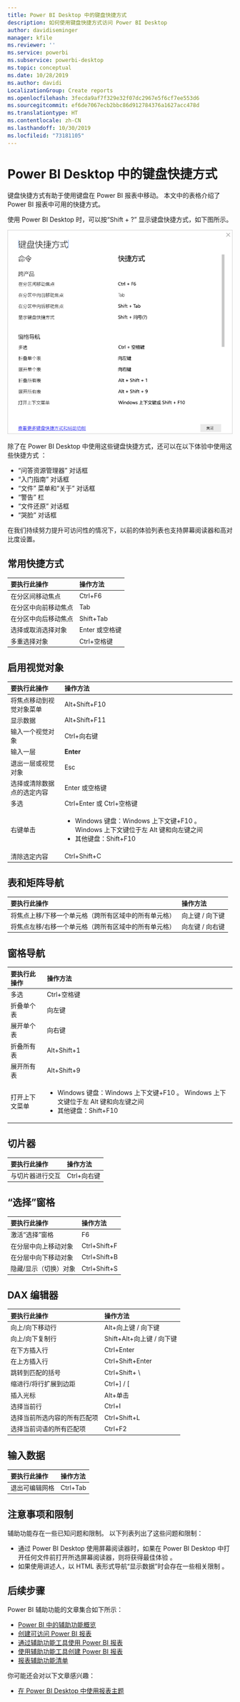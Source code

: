 ```yaml
---
title: Power BI Desktop 中的键盘快捷方式
description: 如何使用键盘快捷方式访问 Power BI Desktop
author: davidiseminger
manager: kfile
ms.reviewer: ''
ms.service: powerbi
ms.subservice: powerbi-desktop
ms.topic: conceptual
ms.date: 10/28/2019
ms.author: davidi
LocalizationGroup: Create reports
ms.openlocfilehash: 3fecda9af7f329e32f07dc2967e5f6cf7ee553d6
ms.sourcegitcommit: ef6de7067ecb2bbc86d912784376a1627acc478d
ms.translationtype: HT
ms.contentlocale: zh-CN
ms.lasthandoff: 10/30/2019
ms.locfileid: "73181105"
---
```

# <a name="keyboard-shortcuts-in-power-bi-desktop"></a>Power BI Desktop 中的键盘快捷方式

键盘快捷方式有助于使用键盘在 Power BI 报表中移动。 本文中的表格介绍了 Power BI 报表中可用的快捷方式。 

使用 Power BI Desktop 时，可以按“Shift + ?”  显示键盘快捷方式，如下图所示。

![按 Shift+? 在 Power BI Desktop 中可显示辅助功能键盘快捷方式](media/desktop-accessibility/accessibility-03.png)

除了在 Power BI Desktop 中使用这些键盘快捷方式，还可以在以下体验中使用这些快捷方式  ：

* “问答资源管理器”  对话框
* “入门指南”  对话框
* “文件”  菜单和“关于”  对话框
* “警告”  栏
* “文件还原”  对话框
* “哭脸”  对话框

在我们持续努力提升可访问性的情况下，以前的体验列表也支持屏幕阅读器和高对比度设置。

## <a name="frequently-used-shortcuts"></a>常用快捷方式
| 要执行此操作           | 操作方法                |
| :------------------- | :------------------- |
| 在分区间移动焦点  | Ctrl+F6  |
| 在分区中向前移动焦点 | Tab          |
| 在分区中向后移动焦点 | Shift+Tab  |
| 选择或取消选择对象 | Enter  或空格键  |
| 多重选择对象 | Ctrl+空格键  |

## <a name="on-visual"></a>启用视觉对象
| 要执行此操作           | 操作方法                |
| :------------------- | :------------------- |
| 将焦点移动到视觉对象菜单 | Alt+Shift+F10  |
| 显示数据 | Alt+Shift+F11   |
| 输入一个视觉对象 | Ctrl+向右键  |
| 输入一层 | <bpt id="p1">**</bpt>Enter<ept id="p1">**</ept> |
| 退出一层或视觉对象 | Esc  |
| 选择或清除数据点的选定内容 | Enter  或空格键  |
| 多选 | Ctrl+Enter  或 Ctrl+空格键  |
| 右键单击 | <ul><li>Windows 键盘：Windows 上下文键+F10  。 Windows 上下文键位于左 Alt 键和向左键之间</li><li>其他键盘：Shift+F10 </li></ul> |
| 清除选定内容 | Ctrl+Shift+C  |

## <a name="table-and-matrix-navigation"></a>表和矩阵导航
| 要执行此操作          | 操作方法                |
| :------------------- | :------------------- |
| 将焦点上移/下移一个单元格（跨所有区域中的所有单元格）  | 向上键 / 向下键   |
| 将焦点左移/右移一个单元格（跨所有区域中的所有单元格）  | 向左键 / 向右键   |

## <a name="pane-navigation"></a>窗格导航
| 要执行此操作           | 操作方法                |
| :------------------- | :------------------- |
| 多选 | Ctrl+空格键  |
| 折叠单个表 | 向左键  |
| 展开单个表 | 向右键  |
| 折叠所有表 | Alt+Shift+1  |
| 展开所有表 | Alt+Shift+9  |
| 打开上下文菜单 | <ul><li>Windows 键盘：Windows 上下文键+F10  。  Windows 上下文键位于左 Alt 键和向左键之间</li><li>其他键盘：Shift+F10 </li></ul> |

## <a name="slicer"></a>切片器
| 要执行此操作         | 操作方法                |
| :------------------- | :------------------- |
| 与切片器进行交互 | Ctrl+向右键  |

## <a name="selection-pane"></a>“选择”窗格
| 要执行此操作           | 操作方法                |
| :------------------- | :------------------- |
| 激活“选择”窗格 | F6  |
| 在分层中向上移动对象 | Ctrl+Shift+F  |
| 在分层中向下移动对象 | Ctrl+Shift+B  |
| 隐藏/显示（切换）对象 | Ctrl+Shift+S  |

## <a name="dax-editor"></a>DAX 编辑器
| 要执行此操作          | 操作方法                |
| :------------------- | :------------------- |
| 向上/向下移动行 | Alt+向上键 / 向下键   |
| 向上/向下复制行 | Shift+Alt+向上键 / 向下键   |
| 在下方插入行 | Ctrl+Enter  |
| 在上方插入行 | Ctrl+Shift+Enter  |
| 跳转到匹配的括号 | Ctrl+Shift+ \  |
| 缩进行/将行扩展到边距 | Ctrl+] / [   |
| 插入光标 | Alt+单击  |
| 选择当前行 | Ctrl+I  |
| 选择当前所选内容的所有匹配项 | Ctrl+Shift+L  |
| 选择当前词语的所有匹配项 | Ctrl+F2  |

## <a name="enter-data"></a>输入数据
| 要执行此操作           | 操作方法                |
| :------------------- | :------------------- |
| 退出可编辑网格 | Ctrl+Tab  |



## <a name="considerations-and-limitations"></a>注意事项和限制
辅助功能存在一些已知问题和限制。 以下列表列出了这些问题和限制：

* 通过 Power BI Desktop 使用屏幕阅读器时，如果在 Power BI Desktop 中打开任何文件前打开所选屏幕阅读器，则将获得最佳体验   。
* 如果使用讲述人，以 HTML 表形式导航“显示数据”时会存在一些相关限制  。


## <a name="next-steps"></a>后续步骤

Power BI 辅助功能的文章集合如下所示：

* [Power BI 中的辅助功能概览](desktop-accessibility-overview.md) 
* [创建可访问 Power BI 报表](desktop-accessibility-creating-reports.md) 
* [通过辅助功能工具使用 Power BI 报表](desktop-accessibility-consuming-tools.md)
* [使用辅助功能工具创建 Power BI 报表](desktop-accessibility-creating-tools.md)
* [报表辅助功能清单](desktop-accessibility-creating-reports.md#report-accessibility-checklist)

你可能还会对以下文章感兴趣：

* [在 Power BI Desktop 中使用报表主题](desktop-report-themes.md)


